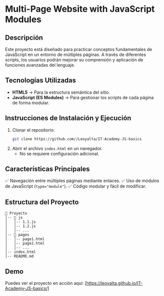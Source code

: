 # Multi-Page Website with JavaScript Modules

## Descripción

Este proyecto está diseñado para practicar conceptos fundamentales de JavaScript en un entorno de múltiples páginas. A través de diferentes scripts, los usuarios podrán mejorar su comprensión y aplicación de funciones avanzadas del lenguaje.

## Tecnologías Utilizadas

- **HTML5** → Para la estructura semántica del sitio.
- **JavaScript (ES Modules)** → Para gestionar los scripts de cada página de forma modular.

## Instrucciones de Instalación y Ejecución

1. Clonar el repositorio:
   ```sh
   git clone https://github.com//Leoyalta/IT-Academy-JS-basics
   ```
2. Abrir el archivo `index.html` en un navegador.
   - No se requiere configuración adicional.

## Características Principales

✅ Navegación entre múltiples páginas mediante enlaces.
✅ Uso de módulos de JavaScript (`type="module"`).
✅ Código modular y fácil de modificar.

## Estructura del Proyecto

```
📁 Proyecto
│-- 📂 js
│   │-- 1.1.js
│   │-- 1.2.js
│   │-- ...
│-- 📂 pages
│   │-- page1.html
│   │-- page2.html
│   │-- ...
│-- index.html
│-- README.md
```

## Demo

Puedes ver el proyecto en acción aquí: [https://leoyalta.github.io/IT-Academy-JS-basics/]
